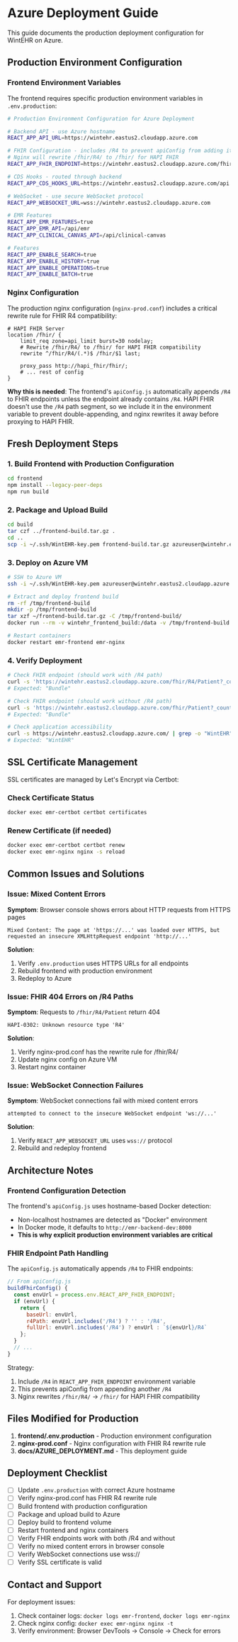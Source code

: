 # Azure Deployment Guide

This guide documents the production deployment configuration for WintEHR on Azure.

## Production Environment Configuration

### Frontend Environment Variables

The frontend requires specific production environment variables in `.env.production`:

```bash
# Production Environment Configuration for Azure Deployment

# Backend API - use Azure hostname
REACT_APP_API_URL=https://wintehr.eastus2.cloudapp.azure.com

# FHIR Configuration - includes /R4 to prevent apiConfig from adding it
# Nginx will rewrite /fhir/R4/ to /fhir/ for HAPI FHIR
REACT_APP_FHIR_ENDPOINT=https://wintehr.eastus2.cloudapp.azure.com/fhir/R4

# CDS Hooks - routed through backend
REACT_APP_CDS_HOOKS_URL=https://wintehr.eastus2.cloudapp.azure.com/api

# WebSocket - use secure WebSocket protocol
REACT_APP_WEBSOCKET_URL=wss://wintehr.eastus2.cloudapp.azure.com

# EMR Features
REACT_APP_EMR_FEATURES=true
REACT_APP_EMR_API=/api/emr
REACT_APP_CLINICAL_CANVAS_API=/api/clinical-canvas

# Features
REACT_APP_ENABLE_SEARCH=true
REACT_APP_ENABLE_HISTORY=true
REACT_APP_ENABLE_OPERATIONS=true
REACT_APP_ENABLE_BATCH=true
```

### Nginx Configuration

The production nginx configuration (`nginx-prod.conf`) includes a critical rewrite rule for FHIR R4 compatibility:

```nginx
# HAPI FHIR Server
location /fhir/ {
    limit_req zone=api_limit burst=30 nodelay;
    # Rewrite /fhir/R4/ to /fhir/ for HAPI FHIR compatibility
    rewrite ^/fhir/R4/(.*)$ /fhir/$1 last;

    proxy_pass http://hapi_fhir/fhir/;
    # ... rest of config
}
```

**Why this is needed**: The frontend's `apiConfig.js` automatically appends `/R4` to FHIR endpoints unless the endpoint already contains `/R4`. HAPI FHIR doesn't use the `/R4` path segment, so we include it in the environment variable to prevent double-appending, and nginx rewrites it away before proxying to HAPI FHIR.

## Fresh Deployment Steps

### 1. Build Frontend with Production Configuration

```bash
cd frontend
npm install --legacy-peer-deps
npm run build
```

### 2. Package and Upload Build

```bash
cd build
tar czf ../frontend-build.tar.gz .
cd ..
scp -i ~/.ssh/WintEHR-key.pem frontend-build.tar.gz azureuser@wintehr.eastus2.cloudapp.azure.com:~
```

### 3. Deploy on Azure VM

```bash
# SSH to Azure VM
ssh -i ~/.ssh/WintEHR-key.pem azureuser@wintehr.eastus2.cloudapp.azure.com

# Extract and deploy frontend build
rm -rf /tmp/frontend-build
mkdir -p /tmp/frontend-build
tar xzf ~/frontend-build.tar.gz -C /tmp/frontend-build/
docker run --rm -v wintehr_frontend_build:/data -v /tmp/frontend-build:/source alpine sh -c "rm -rf /data/* && cp -r /source/* /data/"

# Restart containers
docker restart emr-frontend emr-nginx
```

### 4. Verify Deployment

```bash
# Check FHIR endpoint (should work with /R4 path)
curl -s 'https://wintehr.eastus2.cloudapp.azure.com/fhir/R4/Patient?_count=1' | jq '.resourceType'
# Expected: "Bundle"

# Check FHIR endpoint (should work without /R4 path)
curl -s 'https://wintehr.eastus2.cloudapp.azure.com/fhir/Patient?_count=1' | jq '.resourceType'
# Expected: "Bundle"

# Check application accessibility
curl -s https://wintehr.eastus2.cloudapp.azure.com/ | grep -o "WintEHR"
# Expected: "WintEHR"
```

## SSL Certificate Management

SSL certificates are managed by Let's Encrypt via Certbot:

### Check Certificate Status
```bash
docker exec emr-certbot certbot certificates
```

### Renew Certificate (if needed)
```bash
docker exec emr-certbot certbot renew
docker exec emr-nginx nginx -s reload
```

## Common Issues and Solutions

### Issue: Mixed Content Errors

**Symptom**: Browser console shows errors about HTTP requests from HTTPS pages
```
Mixed Content: The page at 'https://...' was loaded over HTTPS, but requested an insecure XMLHttpRequest endpoint 'http://...'
```

**Solution**:
1. Verify `.env.production` uses HTTPS URLs for all endpoints
2. Rebuild frontend with production environment
3. Redeploy to Azure

### Issue: FHIR 404 Errors on /R4 Paths

**Symptom**: Requests to `/fhir/R4/Patient` return 404
```
HAPI-0302: Unknown resource type 'R4'
```

**Solution**:
1. Verify nginx-prod.conf has the rewrite rule for /fhir/R4/
2. Update nginx config on Azure VM
3. Restart nginx container

### Issue: WebSocket Connection Failures

**Symptom**: WebSocket connections fail with mixed content errors
```
attempted to connect to the insecure WebSocket endpoint 'ws://...'
```

**Solution**:
1. Verify `REACT_APP_WEBSOCKET_URL` uses `wss://` protocol
2. Rebuild and redeploy frontend

## Architecture Notes

### Frontend Configuration Detection

The frontend's `apiConfig.js` uses hostname-based Docker detection:
- Non-localhost hostnames are detected as "Docker" environment
- In Docker mode, it defaults to `http://emr-backend-dev:8000`
- **This is why explicit production environment variables are critical**

### FHIR Endpoint Path Handling

The `apiConfig.js` automatically appends `/R4` to FHIR endpoints:
```javascript
// From apiConfig.js
buildFhirConfig() {
  const envUrl = process.env.REACT_APP_FHIR_ENDPOINT;
  if (envUrl) {
    return {
      baseUrl: envUrl,
      r4Path: envUrl.includes('/R4') ? '' : '/R4',
      fullUrl: envUrl.includes('/R4') ? envUrl : `${envUrl}/R4`
    };
  }
  // ...
}
```

Strategy:
1. Include `/R4` in `REACT_APP_FHIR_ENDPOINT` environment variable
2. This prevents apiConfig from appending another `/R4`
3. Nginx rewrites `/fhir/R4/` → `/fhir/` for HAPI FHIR compatibility

## Files Modified for Production

1. **frontend/.env.production** - Production environment configuration
2. **nginx-prod.conf** - Nginx configuration with FHIR R4 rewrite rule
3. **docs/AZURE_DEPLOYMENT.md** - This deployment guide

## Deployment Checklist

- [ ] Update `.env.production` with correct Azure hostname
- [ ] Verify nginx-prod.conf has FHIR R4 rewrite rule
- [ ] Build frontend with production configuration
- [ ] Package and upload build to Azure
- [ ] Deploy build to frontend volume
- [ ] Restart frontend and nginx containers
- [ ] Verify FHIR endpoints work with both /R4 and without
- [ ] Verify no mixed content errors in browser console
- [ ] Verify WebSocket connections use wss://
- [ ] Verify SSL certificate is valid

## Contact and Support

For deployment issues:
1. Check container logs: `docker logs emr-frontend`, `docker logs emr-nginx`
2. Check nginx config: `docker exec emr-nginx nginx -t`
3. Verify environment: Browser DevTools → Console → Check for errors
